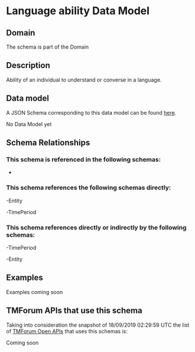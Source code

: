 # Language ability Data Model

## Domain

The  schema is part of the  Domain

## Description

Ability of an individual to understand or converse in a language.

## Data model

A JSON Schema corresponding to this data model can be found
[here](https://github.com/tmforum-rand/schemas/blob/master/EngagedParty/LanguageAbility.schema.json).

No Data Model yet

## Schema Relationships

### This schema is referenced in the following schemas:

-

### This schema references the following schemas directly:

-Entity

-TimePeriod

### This schema references directly or indirectly by the following schemas:

-TimePeriod

-Entity



## Examples

Examples coming soon

## TMForum APIs that use this schema

Taking into consideration the snapshot of 18/09/2019 02:29:59 UTC the list of [TMForum Open APIs](https://www.tmforum.org/open-apis/) that uses this schemas is:

Coming soon